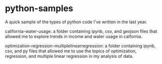 # python-samples
A quick sample of the types of python code I've written in the last year.

california-water-usage: a folder containing ipynb, csv, and geojson files that allowed me to explore trends in income and water usage in calfornia.

optimization-regression-multiplelinearregression: a folder containing ipynb, csv, and py files that allowed me to use the topics of optimization, regression, and multiple linear regression in my analysis of data.
